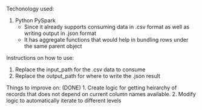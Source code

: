 Techonology used:
1. Python PySpark
    - Since it already supports consuming data in .csv format as well as writing output in .json format
    - It has aggregate functions that would help in bundling rows under the same parent object

Instructions on how to use:
1. Replace the input_path for the .csv data to consume
2. Replace the output_path for where to write the .json result

Things to improve on:
(DONE) 1. Create logic for getting heirarchy of records that does not depend on current column names available.
2. Modify logic to automatically iterate to different levels